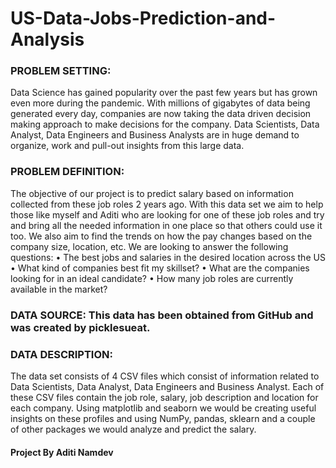 # US-Data-Jobs-Prediction-and-Analysis

### PROBLEM SETTING:
Data Science has gained popularity over the past few years but has grown even more during the pandemic. With millions of gigabytes of data being generated every day, companies are now taking the data driven decision making approach to make decisions for the company. Data Scientists, Data Analyst, Data Engineers and Business Analysts are in huge demand to organize, work and pull-out insights from this large data.

### PROBLEM DEFINITION:
The objective of our project is to predict salary based on information collected from these job roles 2 years ago. With this data set we aim to help those like myself and Aditi who are looking for one of these job roles and try and bring all the needed information in one place so that others could use it too. We also aim to find the trends on how the pay changes based on the company size, location, etc. We are looking to answer the following questions:
• The best jobs and salaries in the desired location across the US
• What kind of companies best fit my skillset?
• What are the companies looking for in an ideal candidate?
• How many job roles are currently available in the market?

### DATA SOURCE: This data has been obtained from GitHub and was created by picklesueat.

### DATA DESCRIPTION:
The data set consists of 4 CSV files which consist of information related to Data Scientists, Data Analyst, Data Engineers and Business Analyst. Each of these CSV files contain the job role, salary, job description and location for each company. Using matplotlib and seaborn we would be creating useful insights on these profiles and using NumPy, pandas, sklearn and a couple of other packages we would analyze and predict the salary.

#### Project By Aditi Namdev
